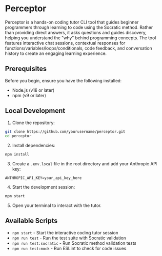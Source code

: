 # Perceptor

Perceptor is a hands-on coding tutor CLI tool that guides beginner programmers through learning to code using the Socratic method. Rather than providing direct answers, it asks questions and guides discovery, helping you understand the "why" behind programming concepts. The tool features interactive chat sessions, contextual responses for functions/variables/loops/conditionals, code feedback, and conversation history to create an engaging learning experience.

## Prerequisites

Before you begin, ensure you have the following installed:

- Node.js (v18 or later)
- npm (v9 or later)

## Local Development

1. Clone the repository:

```bash
git clone https://github.com/yourusername/perceptor.git
cd perceptor
```

2. Install dependencies:

```bash
npm install
```

3. Create a `.env.local` file in the root directory and add your Anthropic API key:

```
ANTHROPIC_API_KEY=your_api_key_here
```

4. Start the development session:

```bash
npm start
```

5. Open your terminal to interact with the tutor.

## Available Scripts

- `npm start` - Start the interactive coding tutor session
- `npm run test` - Run the test suite with Socratic validation
- `npm run test:socratic` - Run Socratic method validation tests
- `npm run test:mock` - Run ESLint to check for code issues
